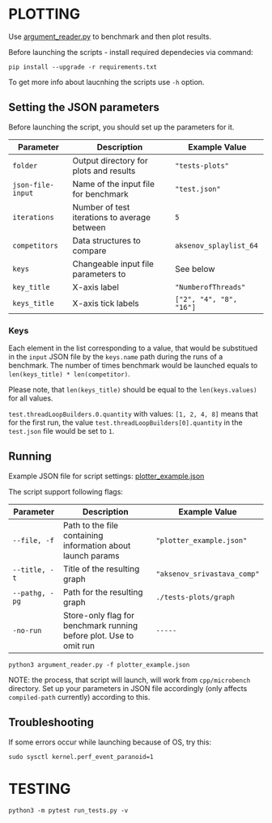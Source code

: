 # PLOTTING

Use [argument_reader.py](plotting/argument_reader.py) to benchmark and then plot results.

Before launching the scripts - install required dependecies via command:

```shell
pip install --upgrade -r requirements.txt
```

To get more info about laucnhing the scripts use `-h` option.

## Setting the JSON parameters

Before launching the script, you should set up the parameters for it. 

| Parameter            | Description                                  | Example Value                     |
|----------------------|----------------------------------------------|-----------------------------------|
| `folder`             | Output directory for plots and results       | `"tests-plots"`                   |
| `json-file-input`    | Name of the input file for benchmark         | `"test.json"`                     |
| `iterations`         | Number of test iterations to average between | `5`                               |
| `competitors`        | Data structures to compare                   | `aksenov_splaylist_64`            |
| `keys`               | Changeable input file parameters to          | See below                         |
| `key_title`          | X-axis label                                 | `"NumberofThreads"`               |
| `keys_title`         | X-axis tick labels                           | `["2", "4", "8", "16"]`           |


### Keys

Each element in the list corresponding to a value, that would be substitued in the `input` JSON file by the `keys.name` path during the runs of a benchmark. The number of times benchmark would be launched equals to `len(keys_title) * len(competitor)`. 

Please note, that `len(keys_title)` should be equal to the `len(keys.values)` for all values.

`test.threadLoopBuilders.0.quantity` with values: `[1, 2, 4, 8]` means that for the first run, the value `test.threadLoopBuilders[0].quantity` in the `test.json` file would be set to `1`.

## Running

Example JSON file for script settings: [plotter_example.json](plotting/plotter_example.json)

The script support following flags:

| Parameter            | Description                                                                      | Example Value                     |
|----------------------|----------------------------------------------------------------------------------|-----------------------------------|
| `--file, -f`         | Path to the file containing information about launch params                      | `"plotter_example.json"`          |        
| `--title, -t`        | Title of the resulting graph                                                     | `"aksenov_srivastava_comp"`       |
| `--pathg, -pg`       | Path for the resulting graph                                                     | `./tests-plots/graph`                               |        
| `-no-run`            | Store-only flag for benchmark running before plot. Use to omit run               | `-----`                           |

```shell
python3 argument_reader.py -f plotter_example.json
```

NOTE: the process, that script will launch, will work from `cpp/microbench` directory. Set up your parameters in JSON file accordingly (only affects `compiled-path` currently) according to this.

## Troubleshooting

If some errors occur while launching because of OS, try this:

```shell
sudo sysctl kernel.perf_event_paranoid=1
```

# TESTING

```shell
python3 -m pytest run_tests.py -v
```